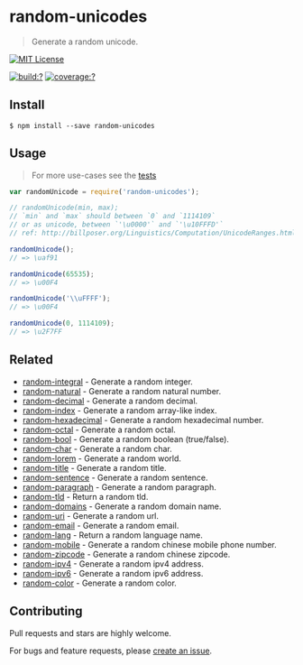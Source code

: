 # random-unicodes

> Generate a random unicode.



[![MIT License](https://img.shields.io/badge/license-MIT_License-green.svg?style=flat-square)](https://github.com/mock-end/random-unicodes/blob/master/LICENSE)

[![build:?](https://img.shields.io/travis/mock-end/random-unicodes/master.svg?style=flat-square)](https://travis-ci.org/mock-end/random-unicodes)
[![coverage:?](https://img.shields.io/coveralls/mock-end/random-unicodes/master.svg?style=flat-square)](https://coveralls.io/github/mock-end/random-unicodes)


## Install

```
$ npm install --save random-unicodes
```

## Usage

> For more use-cases see the [tests](https://github.com/mock-end/random-unicodes/blob/master/test/spec/index.js)


```js
var randomUnicode = require('random-unicodes');

// randomUnicode(min, max);
// `min` and `max` should between `0` and `1114109`
// or as unicode, between `'\u0000'` and `'\u10FFFD'`
// ref: http://billposer.org/Linguistics/Computation/UnicodeRanges.html

randomUnicode();
// => \uaf91

randomUnicode(65535);
// => \u00F4

randomUnicode('\\uFFFF');
// => \u00F4

randomUnicode(0, 1114109);
// => \u2F7FF
```

## Related

- [random-integral](https://github.com/mock-end/random-integral) - Generate a random integer.
- [random-natural](https://github.com/mock-end/random-natural) - Generate a random natural number.
- [random-decimal](https://github.com/mock-end/random-decimal) - Generate a random decimal.
- [random-index](https://github.com/mock-end/random-index) - Generate a random array-like index.
- [random-hexadecimal](https://github.com/mock-end/random-hexadecimal) - Generate a random hexadecimal number.
- [random-octal](https://github.com/mock-end/random-octal) - Generate a random octal.
- [random-bool](https://github.com/mock-end/random-bool) - Generate a random boolean (true/false).
- [random-char](https://github.com/mock-end/random-char) - Generate a random char.
- [random-lorem](https://github.com/mock-end/random-lorem) - Generate a random world.
- [random-title](https://github.com/mock-end/random-title) - Generate a random title.
- [random-sentence](https://github.com/mock-end/random-sentence) - Generate a random sentence.
- [random-paragraph](https://github.com/mock-end/random-paragraph) - Generate a random paragraph.
- [random-tld](https://github.com/mock-end/random-tld) - Return a random tld.
- [random-domains](https://github.com/mock-end/random-domains) - Generate a random domain name.
- [random-uri](https://github.com/mock-end/random-uri.git) - Generate a random url.
- [random-email](https://github.com/mock-end/random-email) - Generate a random email.
- [random-lang](https://github.com/mock-end/random-lang) - Return a random language name.
- [random-mobile](https://github.com/mock-end/random-mobile) - Generate a random chinese mobile phone number.
- [random-zipcode](https://github.com/mock-end/random-zipcode) - Generate a random chinese zipcode.
- [random-ipv4](https://github.com/mock-end/random-ipv4) - Generate a random ipv4 address.
- [random-ipv6](https://github.com/mock-end/random-ipv6) - Generate a random ipv6 address.
- [random-color](https://github.com/mock-end/random-color) - Generate a random color.

## Contributing

Pull requests and stars are highly welcome.

For bugs and feature requests, please [create an issue](https://github.com/mock-end/random-unicodes/issues/new).
